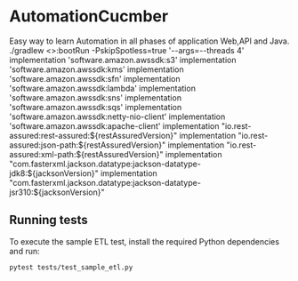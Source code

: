 # AutomationCucmber
Easy way to learn Automation in all phases of application Web,API and Java.
./gradlew <>:bootRun -PskipSpotless=true '--args=--threads 4'
   implementation 'software.amazon.awssdk:s3'
        implementation 'software.amazon.awssdk:kms'
        implementation 'software.amazon.awssdk:sfn'
        implementation 'software.amazon.awssdk:lambda'
        implementation 'software.amazon.awssdk:sns'
        implementation 'software.amazon.awssdk:sqs'
        implementation 'software.amazon.awssdk:netty-nio-client'
        implementation 'software.amazon.awssdk:apache-client'
        implementation "io.rest-assured:rest-assured:${restAssuredVersion}"
        implementation "io.rest-assured:json-path:${restAssuredVersion}"
        implementation "io.rest-assured:xml-path:${restAssuredVersion}"
        implementation "com.fasterxml.jackson.datatype:jackson-datatype-jdk8:${jacksonVersion}"
        implementation "com.fasterxml.jackson.datatype:jackson-datatype-jsr310:${jacksonVersion}"

## Running tests

To execute the sample ETL test, install the required Python dependencies and run:

```bash
pytest tests/test_sample_etl.py
```

